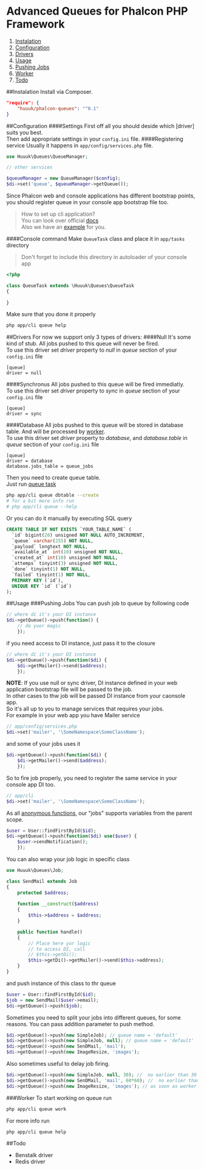 # Advanced Queues for Phalcon PHP Framework
1. [Instalation](#instalation)
2. [Configuration](#configuration)
3. [Drivers](#drivers)
4. [Usage](#usage)
  1. [Pushing Jobs](#pushing-jobs)
  2. [Worker](#worker)
5. [Todo](#todo)

##Instalation
Install via Composer.
```json
"require": {
    "huuuk/phalcon-queues": "^0.1"
}
```
##Configuration
####Settings
First off all you should deside which [driver] suits you best.  
Then add appropriate settings in your `config.ini` file.
####Registering service
Usually it happens in `app/config/services.php` file.
```php
use Huuuk\Queues\QueueManager;

// other services

$queueManager = new QueueManager($config);
$di->set('queue', $queueManager->getQueue());
```
Since Phalcon web and console applications has different bootstrap points, you should register queue in your console app bootstrap file too.
>How to set up cli application?  
>You can look over official [docs](https://docs.phalconphp.com/en/latest/reference/cli.html)  
>Also we have an [example](https://github.com/huuuk/phalcon-queues/tree/master/examples/cli) for you.

####Console command
Make `QueueTask` class and place it in `app/tasks` directory
>Don't forget to include this directory in autoloader of your console app

```php
<?php

class QueueTask extends \Huuuk\Queues\QueueTask
{
    
}
```
Make sure that you done it properly
```bash
php app/cli queue help
```
##Drivers
For now we support only 3 types of drivers:
####Null
It's some kind of stub. All jobs pushed to this queue will never be fired.  
To use this driver set _driver_ property to _null_ in _queue_ section of your `config.ini` file
```
[queue]
driver = null
```
####Synchronus
All jobs pushed to this queue will be fired immediatly.  
To use this driver set _driver_ property to _sync_ in _queue_ section of your `config.ini` file
```
[queue]
driver = sync
```
####Database
All jobs pushed to this queue will be stored in database table. And will be processed by [worker](#worker).  
To use this driver set _driver_ property to _database_, and _database.table_ in _queue_ section of your `config.ini` file
```
[queue]
driver = database
database.jobs_table = queue_jobs
```
Then you need to create queue table.  
Just run [queue task](#console-command)
```bash
php app/cli queue dbtable --create
# for a bit more info run
# php app/cli queue --help
```
Or you can do it manually by executing SQL query
```sql
CREATE TABLE IF NOT EXISTS `YOUR_TABLE_NAME` (
  `id` bigint(20) unsigned NOT NULL AUTO_INCREMENT,
  `queue` varchar(255) NOT NULL,
  `payload` longtext NOT NULL,
  `available_at` int(10) unsigned NOT NULL,
  `created_at` int(10) unsigned NOT NULL,
  `attemps` tinyint(3) unsigned NOT NULL,
  `done` tinyint(1) NOT NULL,
  `failed` tinyint(1) NOT NULL,
  PRIMARY KEY (`id`),
  UNIQUE KEY `id` (`id`)
);
```
##Usage
###Pushing Jobs
You can push job to queue by following code
```php
// where di it's your DI instance
$di->getQueue()->push(function() {
    // do yuor magic
    });
```
if you need access to DI instance, just pass it to the closure
```php
// where di it's your DI instance
$di->getQueue()->push(function($di) {
    $di->getMailer()->send($address);
    });
```
**NOTE**: If you use null or sync driver, DI instance defined in your web application bootstrap file will be passed to the job.  
In other cases to thw job will be passed DI instance from your caonsole app.  
So it's all up to you to manage services that requires your jobs.  
For example in your web app you have Mailer service
```php
// app/config/services.php
$di->set('mailer', '\SomeNamespace\SomeClassName');
```
and some of your jobs uses it
```php
$di->getQueue()->push(function($di) {
    $di->getMailer()->send($address);
    });
```
So to fire job properly, you need to register the same service in your console app DI too.
```php
// app/cli
$di->set('mailer', '\SomeNamespace\SomeClassName');
```
As all [anonymous functions](http://php.net/manual/en/functions.anonymous.php), our "jobs" supports variables from the parent scope.
```php
$user = User::findFirstById($id);
$di->getQueue()->push(function($di) use($user) {
    $user->sendNotification();
    });
```
You can also wrap your job logic in specific class
```php
use Huuuk\Queues\Job;

class SendMail extends Job
{
    protected $address;
    
    function __construct($address)
    {
        $this->$address = $address;
    }

    public function handle()
    {
        // Place here yor logic
        // to access DI, call
        // $this->getDi();
        $this->getDi()->getMailer()->send($this->address);
    }
}
```
and push instance of this class to thr queue
```php
$user = User::findFirstById($id);
$job = new SendMail($user->email);
$di->getQueue()->push($job);
```
Sometimes you need to split your jobs into different queues, for some reasons.  You can pass addition parameter to push method.
```php
$di->getQueue()->push(new SimpleJob); // queue name = 'default'
$di->getQueue()->push(new SimpleJob, null); // queue name = 'default'
$di->getQueue()->push(new SenDMail, 'mail');
$di->getQueue()->push(new ImageResize, 'images');
```
Also sometimes useful to delay job firing.
```php
$di->getQueue()->push(new SimpleJob, null, 30); //  no earlier than 30 seconds
$di->getQueue()->push(new SenDMail, 'mail', 60*60); //  no earlier than 30 seconds an hour
$di->getQueue()->push(new ImageResize, 'images'); // as soon as worker will be run
```
###Worker
To start working on queue run
```bash
php app/cli queue work
```
For more info run
```bash
php app/cli queue help
```
##Todo
- Benstalk driver
- Redis driver